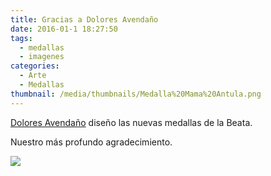 ```yaml
---
title: Gracias a Dolores Avendaño
date: 2016-01-1 18:27:50
tags:
  - medallas
  - imagenes
categories:
  - Arte
  - Medallas
thumbnail: /media/thumbnails/Medalla%20Mama%20Antula.png
---
```


[Dolores Avendaño](http://www.doloresavendano.com.ar/) diseño las nuevas medallas de la Beata.

Nuestro más profundo agradecimiento.

![](/media/thumbnails/Medalla%20Mama%20Antula.png)
